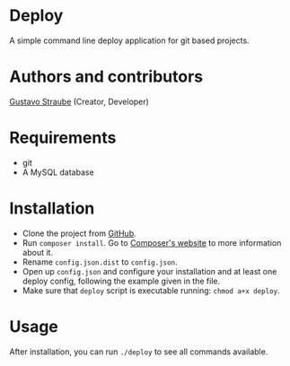 Deploy
======

A simple command line deploy application for git based projects.

Authors and contributors
========================

[Gustavo Straube](http://gustavostraube.wordpress.com) (Creator, Developer)

Requirements
============

* git
* A MySQL database

Installation
============

* Clone the project from [GitHub](https://github.com/straube/deploy).
* Run `composer install`. Go to [Composer's website](http://getcomposer.org) to more information about it.
* Rename `config.json.dist` to `config.json`.
* Open up `config.json` and configure your installation and at least one deploy config, following the example given in the file.
* Make sure that `deploy` script is executable running: `chmod a+x deploy`.

Usage
=====

After installation, you can run `./deploy` to see all commands available.
